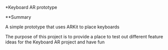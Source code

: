 *Keyboard AR prototype

**Summary

A simple prototype that uses ARKit to place keyboards

The purpose of this project is to provide a place to test out different feature ideas for the Keyboard AR project and have fun
